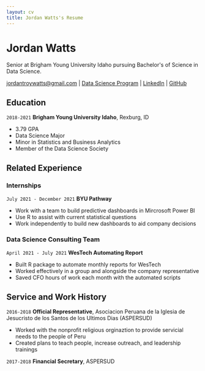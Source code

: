 ```yaml
---
layout: cv
title: Jordan Watts's Resume
---
```

# Jordan Watts
Senior at Brigham Young University Idaho pursuing Bachelor's of Science in Data Science.
 
<div id="webaddress">
<a href="jordantroywatts@gmail.com">jordantroywatts@gmail.com</a>
| <a href="https://byuidatascience.github.io/development.html">Data Science Program</a>
| <a href="www.linkedin.com/in/jordan-watts-66b8b3170">LinkedIn</a>
| <a href="https://github.com/Jayjayswizzle">GitHub</a>
</div>

## Education

`2018-2021`
__Brigham Young University Idaho__, Rexburg, ID

- 3.79 GPA
- Data Science Major
- Minor in Statistics and Business Analytics
- Member of the Data Science Society

## Related Experience

### Internships

`July 2021 - December 2021`
__BYU Pathway__

- Work with a team to build predictive dashboards in Mircrosoft Power BI
- Use R to assist with current statistical questions
- Work independently to build new dashboards to aid company decisions

### Data Science Consulting Team

`April 2021 - July 2021`
__WesTech Automating Report__

- Built R package to automate monthly reports for WesTech 
- Worked effectively in a group and alongside the company representative
- Saved CFO hours of work each month with the automated scripts

## Service and Work History

`2016-2018`
__Official Representative__, Asociacion Peruana de la Iglesia de Jesucristo de los Santos de los Ultimos Dias (ASPERSUD)

- Worked with the nonprofit religious orginaztion to provide servicial needs to the people of Peru
- Created plans to teach people, increase outreach, and leadership trainings


`2017-2018`
__Financial Secretary__, ASPERSUD



<!-- ### Footer

Last updated: July 2021 -->


